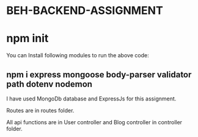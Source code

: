 # BEH-BACKEND-ASSIGNMENT

# npm init

You can Install following modules to run the above code:

## npm i express mongoose body-parser validator path dotenv nodemon 

I have used MongoDb database and ExpressJs for this assignment.

Routes are in routes folder.

All api functions are in User controller and Blog controller in controller folder.
